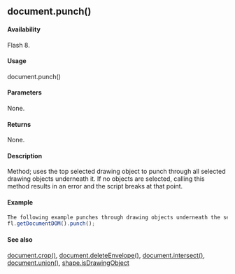## document.punch()

#### Availability

Flash 8.

#### Usage

document.punch()

#### Parameters

None.

#### Returns

None.

#### Description

Method; uses the top selected drawing object to punch through all selected drawing objects underneath it. If no objects are selected, calling this method results in an error and the script breaks at that point.

#### Example

```javascript
The following example punches through drawing objects underneath the selected drawing object:
fl.getDocumentDOM().punch();

```
#### See also

[document.crop()](#_bookmark159), [document.deleteEnvelope()](#_bookmark164), [document.intersect()](#_bookmark229), [document.union()](#_bookmark336), [shape.isDrawingObject](#_bookmark816)
